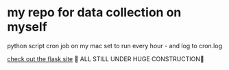 # my repo for data collection on myself

python script cron job on my mac set to run every hour - and log to cron.log

[check out the flask site](http://music.trudy.computer)
🚧 ALL STILL UNDER HUGE CONSTRUCTION🚧 
